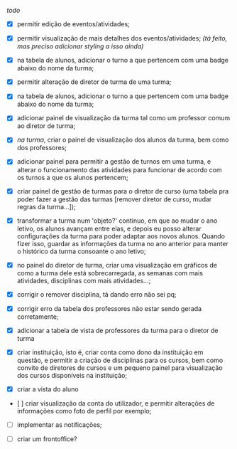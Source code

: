 *todo*
- [X] permitir edição de eventos/atividades;
- [X] permitir visualização de mais detalhes dos eventos/atividades; _(tá feito, mas preciso adicionar styling a isso ainda)_
- [X] na tabela de alunos, adicionar o turno a que pertencem com uma badge abaixo do nome da turma;
- [X] permitir alteração de diretor de turma de uma turma;
- [X] na tabela de alunos, adicionar o turno a que pertencem com uma badge abaixo do nome da turma;
- [X] adicionar painel de visualização da turma tal como um professor comum ao diretor de turma;
- [X] *na turma*, criar o painel de visualização dos alunos da turma, bem como dos professores; 
- [X] adicionar painel para permitir a gestão de turnos em uma turma, e alterar o funcionamento das atividades para funcionar de acordo com os turnos a que os alunos pertencem; 
- [X] criar painel de gestão de turmas para o diretor de curso (uma tabela pra poder fazer a gestão das turmas [remover diretor de curso, mudar regras da turma...]); <!-- quase completo -->
- [X] transformar a turma num 'objeto?' continuo, em que ao mudar o ano letivo, os alunos avançam entre elas, e depois eu posso alterar configurações da turma para poder adaptar aos novos alunos. Quando fizer isso, guardar as informações da turma no ano anterior para manter o histórico da turma consoante o ano letivo; <!-- chato --> <!-- aqui o que falta é: criar um painel de vista para as turmas, mas isso estou tratando agora enquanto crio o dashboard do dt, ou seja, após concluir isso, posso dar display dessa informação para o diretor de curso ver. Depois posso aplicar o mesmo (ou semelhante) para as turmas antigas -->

- [X] no painel do diretor de turma, criar uma visualização em gráficos de como a turma dele está sobrecarregada, as semanas com mais atividades, disciplinas com mais atividades...; <!-- meio chato também -->
- [X] corrigir o remover disciplina, tá dando erro não sei pq;
- [X] corrigir erro da tabela dos professores não estar sendo gerada corretamente;
- [X] adicionar a tabela de vista de professores da turma para o diretor de turma
- [X] criar instituição, isto é, criar conta como dono da instituição em questão, e permitir a criação de disciplinas para os cursos, bem como convite de diretores de cursos e um pequeno painel para visualização dos cursos disponíveis na instituição; <!-- não tão chato -->
- [X] criar a vista do aluno <!-- tranquilo -->
- [ ] criar visualização da conta do utilizador, e permitir alterações de informações como foto de perfil por exemplo; <!-- fácil -->
- [ ] implementar as notificações; <!-- um pouco chato -->
- [ ] criar um frontoffice? <!-- logo se vê -->




<!-- o que estive fazendo até agora foram correções de erros, tenho que:
    adicionar validações para os urls, tipo se digitar curso.php ou instituicao.php e coisas assim, não deixar 'entrar'
 -->


